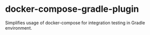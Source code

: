 # docker-compose-gradle-plugin
Simplifies usage of docker-compose for integration testing in Gradle environment.
